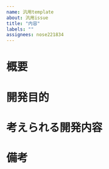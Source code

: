 ```yaml
---
name: 汎用template
about: 汎用issue
title: "内容"
labels: ""
assignees: nose221834
---
```


# 概要

# 開発目的

# 考えられる開発内容

# 備考
